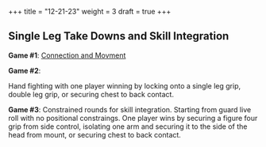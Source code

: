 +++
title = "12-21-23"
weight = 3
draft = true
+++

## Single Leg Take Downs and Skill Integration

**Game #1**: [Connection and Movment]( /games/take_downs/single_leg/connection_and_movement )

**Game #2**: 

Hand fighting with one player winning by locking onto a single leg grip, double leg grip, or securing chest to back contact.

**Game #3**:
Constrained rounds for skill integration. Starting from guard live roll with no positional constraings. One player wins by securing a figure four grip from side control, isolating one arm and securing it to the side of the head from mount, or securing chest to back contact.